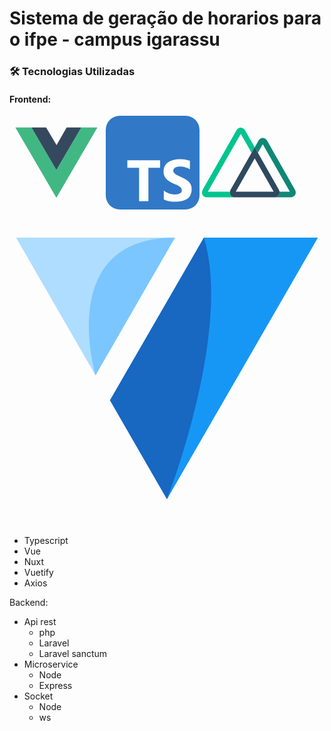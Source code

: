 # Sistema de geração de horarios para o ifpe - campus igarassu

### 🛠 Tecnologias Utilizadas

#### Frontend:

<svg width="150px" height="150px" viewBox="0 0 32 32" fill="none" xmlns="http://www.w3.org/2000/svg"><g id="SVGRepo_bgCarrier" stroke-width="0"></g><g id="SVGRepo_tracerCarrier" stroke-linecap="round" stroke-linejoin="round"></g><g id="SVGRepo_iconCarrier"> <path d="M2 4L16 28L30 4H24.5L16 18.5L7.5 4H2Z" fill="#41B883"></path> <path d="M7.5 4L16 18.5L24.5 4H19.5L16.0653 10.0126L12.5 4H7.5Z" fill="#35495E"></path> </g></svg>
<svg xmlns="http://www.w3.org/2000/svg" aria-label="TypeScript" role="img" viewBox="0 0 512 512" width="150px" height="150px" fill="#000000"><g id="SVGRepo_bgCarrier" stroke-width="0"></g><g id="SVGRepo_tracerCarrier" stroke-linecap="round" stroke-linejoin="round"></g><g id="SVGRepo_iconCarrier"><rect width="512" height="512" rx="15%" fill="#3178c6"></rect><path fill="#ffffff" d="m233 284h64v-41H118v41h64v183h51zm84 173c8.1 4.2 18 7.3 29 9.4s23 3.1 35 3.1c12 0 23-1.1 34-3.4c11-2.3 20-6.1 28-11c8.1-5.3 15-12 19-21s7.1-19 7.1-32c0-9.1-1.4-17-4.1-24s-6.6-13-12-18c-5.1-5.3-11-10-18-14s-15-8.2-24-12c-6.6-2.7-12-5.3-18-7.9c-5.2-2.6-9.7-5.2-13-7.8c-3.7-2.7-6.5-5.5-8.5-8.4c-2-3-3-6.3-3-10c0-3.4.89-6.5 2.7-9.3s4.3-5.1 7.5-7.1c3.2-2 7.2-3.5 12-4.6c4.7-1.1 9.9-1.6 16-1.6c4.2 0 8.6.31 13 .94c4.6.63 9.3 1.6 14 2.9c4.7 1.3 9.3 2.9 14 4.9c4.4 2 8.5 4.3 12 6.9v-47c-7.6-2.9-16-5.1-25-6.5s-19-2.1-31-2.1c-12 0-23 1.3-34 3.8s-20 6.5-28 12c-8.1 5.4-14 12-19 21c-4.7 8.4-7 18-7 30c0 15 4.3 28 13 38c8.6 11 22 19 39 27c6.9 2.8 13 5.6 19 8.3s11 5.5 15 8.4c4.3 2.9 7.7 6.1 10 9.5c2.5 3.4 3.8 7.4 3.8 12c0 3.2-.78 6.2-2.3 9s-3.9 5.2-7.1 7.2s-7.1 3.6-12 4.8c-4.7 1.1-10 1.7-17 1.7c-11 0-22-1.9-32-5.7c-11-3.8-21-9.5-28.1-15.44z"></path></g></svg>
<svg width="150px" height="150px" viewBox="0 -32.5 256 256" version="1.1" xmlns="http://www.w3.org/2000/svg" xmlns:xlink="http://www.w3.org/1999/xlink" fill="#000000"><g id="SVGRepo_bgCarrier" stroke-width="0"></g><g id="SVGRepo_tracerCarrier" stroke-linecap="round" stroke-linejoin="round"></g><g id="SVGRepo_iconCarrier"> <title>Group</title> <desc>Created with Sketch.</desc> <g stroke="none" stroke-width="1" fill="none" fill-rule="evenodd"> <g transform="translate(0.000173, 0.000000)"> <path d="M77.8911791,183.614864 C77.7012551,183.279 77.5321086,182.931804 77.384692,182.575232 C76.3622173,180.209762 76.0473968,177.598605 76.478347,175.057899 L15.9931374,175.057899 L105.88125,16.874014 L135.390782,68.7489446 L143.947746,53.6076496 L118.223538,8.29039232 C117.503793,6.98418906 113.158668,0 105.667993,0 C102.282527,0 97.4309144,1.46614656 93.485647,8.39702119 L2.42461749,168.500225 C1.65155838,169.8864 -2.10710822,177.163819 1.62490116,183.614864 C3.33096269,186.547156 6.9563432,190.039251 14.9535063,190.039251 L91.2197845,190.039251 C83.2759358,190.039251 79.5972406,186.600471 77.8911791,183.614864 Z" fill="#01C58E"> </path> <path d="M253.242307,168.500225 L178.415518,36.6803211 C177.64246,35.2941462 173.323992,28.2832999 165.806658,28.2832999 C162.421193,28.2832999 157.56958,29.7227893 153.624314,36.6536639 L143.947746,53.6076496 L152.558025,68.7489446 L165.88663,45.157314 L239.913702,175.057899 L211.763688,175.057899 C212.123898,177.20534 211.921853,179.409465 211.17723,181.45563 C211.020409,181.907379 210.824167,182.344463 210.590771,182.761832 L210.350856,183.241662 C206.565533,189.692707 198.381769,190.039251 196.782337,190.039251 L240.820047,190.039251 C242.446137,190.039251 250.603243,189.692707 254.388568,183.241662 C256.067972,180.309369 257.267546,175.377785 253.242307,168.500225 Z" fill="#108775"> </path> <path d="M210.350856,183.241662 L210.590771,182.761832 C210.824167,182.344463 211.020409,181.907379 211.17723,181.45563 C211.921853,179.409465 212.123898,177.20534 211.763688,175.057899 C211.348809,172.741872 210.517913,170.520128 209.311226,168.500225 L152.611339,68.7489446 L143.947746,53.6076496 L135.337467,68.7489446 L78.6642383,168.500225 C77.5638612,170.544123 76.8243845,172.762554 76.478347,175.057899 C76.0222311,177.590906 76.3092441,180.201797 77.3047209,182.575232 C77.4521368,182.931805 77.6212834,183.279 77.8112079,183.614864 C79.5172694,186.547156 83.1426494,190.039251 91.1398127,190.039251 L196.702365,190.039251 C198.381769,190.039251 206.565533,189.692707 210.350856,183.241662 L210.350856,183.241662 Z M143.947746,83.89024 L195.769362,175.057899 L92.1527868,175.057899 L143.947746,83.89024 Z" fill="#2F495E"> </path> </g> </g> </g></svg>
<svg xmlns="http://www.w3.org/2000/svg" viewBox="0 0 128 128">
    <path fill="#1697f6" d="M65.3 34.414 40.84 76.79 64 116.926l30.672-53.13 30.66-53.128H79Zm0 0"/>
    <path fill="#aeddff" d="m33.34 63.797 1.605 2.793 22.88-39.649 9.402-16.273H2.668Zm0 0"/>
    <path fill="#1867c0" d="M79 10.668C90.594 48.82 64 116.926 64 116.926L40.84 76.789Zm0 0"/>
    <path fill="#7bc6ff" d="M67.227 10.668c-48.844 0-32.282 55.922-32.282 55.922Zm0 0"/>
</svg>


- Typescript
- Vue
- Nuxt
- Vuetify
- Axios

Backend:

- Api rest
  - php
  - Laravel
  - Laravel sanctum
- Microservice
  - Node
  - Express
- Socket
  - Node
  - ws
